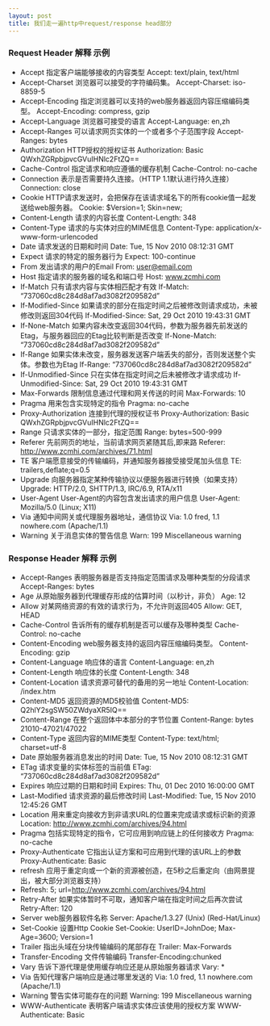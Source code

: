 ```yaml
---
layout: post
title: 我们走一遍http中request/response head部分
---
```


### Request Header 解释 示例 
* Accept 指定客户端能够接收的内容类型 Accept: text/plain, text/html
* Accept-Charset 浏览器可以接受的字符编码集。 Accept-Charset: iso-8859-5 
* Accept-Encoding 指定浏览器可以支持的web服务器返回内容压缩编码类型。 Accept-Encoding: compress, gzip 
* Accept-Language 浏览器可接受的语言 Accept-Language: en,zh 
* Accept-Ranges 可以请求网页实体的一个或者多个子范围字段 Accept-Ranges: bytes 
* Authorization HTTP授权的授权证书 Authorization: Basic QWxhZGRpbjpvcGVuIHNlc2FtZQ== 
* Cache-Control 指定请求和响应遵循的缓存机制 Cache-Control: no-cache 
* Connection 表示是否需要持久连接。（HTTP 1.1默认进行持久连接） Connection: close 
* Cookie HTTP请求发送时，会把保存在该请求域名下的所有cookie值一起发送给web服务器。 Cookie: $Version=1; Skin=new; 
* Content-Length 请求的内容长度 Content-Length: 348 
* Content-Type 请求的与实体对应的MIME信息 Content-Type: application/x-www-form-urlencoded 
* Date 请求发送的日期和时间 Date: Tue, 15 Nov 2010 08:12:31 GMT 
* Expect 请求的特定的服务器行为 Expect: 100-continue 
* From 发出请求的用户的Email From: user@email.com 
* Host 指定请求的服务器的域名和端口号 Host: www.zcmhi.com 
* If-Match 只有请求内容与实体相匹配才有效 If-Match: “737060cd8c284d8af7ad3082f209582d” 
* If-Modified-Since 如果请求的部分在指定时间之后被修改则请求成功，未被修改则返回304代码 If-Modified-Since: Sat, 29 Oct 2010 19:43:31 GMT 
* If-None-Match 如果内容未改变返回304代码，参数为服务器先前发送的Etag，与服务器回应的Etag比较判断是否改变 If-None-Match: “737060cd8c284d8af7ad3082f209582d” 
* If-Range 如果实体未改变，服务器发送客户端丢失的部分，否则发送整个实体。参数也为Etag If-Range: “737060cd8c284d8af7ad3082f209582d” 
* If-Unmodified-Since 只在实体在指定时间之后未被修改才请求成功 If-Unmodified-Since: Sat, 29 Oct 2010 19:43:31 GMT 
* Max-Forwards 限制信息通过代理和网关传送的时间 Max-Forwards: 10 
* Pragma 用来包含实现特定的指令 Pragma: no-cache 
* Proxy-Authorization 连接到代理的授权证书 Proxy-Authorization: Basic QWxhZGRpbjpvcGVuIHNlc2FtZQ== 
* Range 只请求实体的一部分，指定范围 Range: bytes=500-999 
* Referer 先前网页的地址，当前请求网页紧随其后,即来路 Referer: http://www.zcmhi.com/archives/71.html 
* TE 客户端愿意接受的传输编码，并通知服务器接受接受尾加头信息 TE: trailers,deflate;q=0.5 
* Upgrade 向服务器指定某种传输协议以便服务器进行转换（如果支持） Upgrade: HTTP/2.0, SHTTP/1.3, IRC/6.9, RTA/x11 
* User-Agent User-Agent的内容包含发出请求的用户信息 User-Agent: Mozilla/5.0 (Linux; X11) 
* Via 通知中间网关或代理服务器地址，通信协议 Via: 1.0 fred, 1.1 nowhere.com (Apache/1.1) 
* Warning 关于消息实体的警告信息 Warn: 199 Miscellaneous warning 

### Response Header 解释 示例
* Accept-Ranges 表明服务器是否支持指定范围请求及哪种类型的分段请求 Accept-Ranges: bytes 
* Age 从原始服务器到代理缓存形成的估算时间（以秒计，非负） Age: 12 
* Allow 对某网络资源的有效的请求行为，不允许则返回405 Allow: GET, HEAD 
* Cache-Control 告诉所有的缓存机制是否可以缓存及哪种类型 Cache-Control: no-cache 
* Content-Encoding web服务器支持的返回内容压缩编码类型。 Content-Encoding: gzip 
* Content-Language 响应体的语言 Content-Language: en,zh 
* Content-Length 响应体的长度 Content-Length: 348 
* Content-Location 请求资源可替代的备用的另一地址 Content-Location: /index.htm 
* Content-MD5 返回资源的MD5校验值 Content-MD5: Q2hlY2sgSW50ZWdyaXR5IQ== 
* Content-Range 在整个返回体中本部分的字节位置 Content-Range: bytes 21010-47021/47022 
* Content-Type 返回内容的MIME类型 Content-Type: text/html; charset=utf-8 
* Date 原始服务器消息发出的时间 Date: Tue, 15 Nov 2010 08:12:31 GMT 
* ETag 请求变量的实体标签的当前值 ETag: “737060cd8c284d8af7ad3082f209582d” 
* Expires 响应过期的日期和时间 Expires: Thu, 01 Dec 2010 16:00:00 GMT 
* Last-Modified 请求资源的最后修改时间 Last-Modified: Tue, 15 Nov 2010 12:45:26 GMT 
* Location 用来重定向接收方到非请求URL的位置来完成请求或标识新的资源 Location: http://www.zcmhi.com/archives/94.html 
* Pragma 包括实现特定的指令，它可应用到响应链上的任何接收方 Pragma: no-cache 
* Proxy-Authenticate 它指出认证方案和可应用到代理的该URL上的参数 Proxy-Authenticate: Basic 
* refresh 应用于重定向或一个新的资源被创造，在5秒之后重定向（由网景提出，被大部分浏览器支持）  
* Refresh: 5; url=http://www.zcmhi.com/archives/94.html 
* Retry-After 如果实体暂时不可取，通知客户端在指定时间之后再次尝试 Retry-After: 120 
* Server web服务器软件名称 Server: Apache/1.3.27 (Unix) (Red-Hat/Linux) 
* Set-Cookie 设置Http Cookie Set-Cookie: UserID=JohnDoe; Max-Age=3600; Version=1 
* Trailer 指出头域在分块传输编码的尾部存在 Trailer: Max-Forwards 
* Transfer-Encoding 文件传输编码 Transfer-Encoding:chunked 
* Vary 告诉下游代理是使用缓存响应还是从原始服务器请求 Vary: * 
* Via 告知代理客户端响应是通过哪里发送的 Via: 1.0 fred, 1.1 nowhere.com (Apache/1.1) 
* Warning 警告实体可能存在的问题 Warning: 199 Miscellaneous warning 
* WWW-Authenticate 表明客户端请求实体应该使用的授权方案 WWW-Authenticate: Basic 